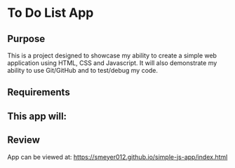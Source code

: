 # To Do List App

## Purpose

This is a project designed to showcase my ability to create a simple web application using HTML, CSS and Javascript. It will also demonstrate my ability to use Git/GitHub and to test/debug my code.

## Requirements

This app will:
- 

## Review

App can be viewed at: https://smeyer012.github.io/simple-js-app/index.html
